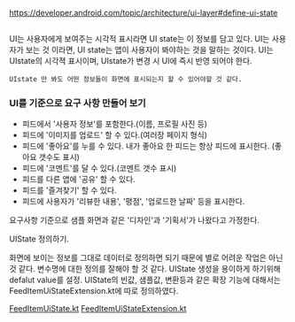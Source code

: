 https://developer.android.com/topic/architecture/ui-layer#define-ui-state

<img scr = ../preview.png width="500">

UI는 사용자에게 보여주는 시각적 표시라면 UI state는 이 정보를 담고 있다.
UI는 사용자가 보는 것 이라면, UI state는 앱이 사용자이 봐야하는 것을 말하는 것이다.
UI는 UIstate의 시각젹 표시이며, UIstate가 변경 시 UI에 즉시 반영 되어야 한다.

```
UIstate 만 봐도 어떤 정보들이 화면에 표시되는지 할 수 있어야할 것 같다.
```

### UI를 기준으로 요구 사항 만들어 보기
- 피드에서 '사용자 정보'를 포함한다.(이름, 프로필 사진 등)
- 피드에 '이미지를 업로드' 할 수 있다.(여러장 페이지 형식)
- 피드에 '좋아요'를 누를 수 있다. 내가 좋아요 한 피드는 항상 피드에 표시한다. (좋아요 갯수도 표시)
- 피드에 '코멘트'를 달 수 있다.(코멘트 갯수 표시)
- 피드를 다른 앱에 '공유' 할 수 있다.
- 피드를 '즐겨찾기' 할 수 있다.
- 피드에 사용자가 '리뷰한 내용', '평점', '업로드한 날짜' 등을 표시한다.

요구사항 기준으로 샘플 화면과 같은 '디자인'과 '기획서'가 나왔다고 가정한다.

UIState 정의하기.

화면에 보이는 정보를 그대로 데이터로 정의하면 되기 때문에 별로 어려운 작업은 아닌 것 같다.
변수명에 대한 정의를 잘해야 할 것 같다.
UIState 생성을 용이하게 하기위해 defalut value를 설정.
UIState의 빈값, 샘플값, 변환등과 같은 확장 기능에 대해서는 FeedItemUiStateExtension.kt에 따로 정의하였다.

[FeedItemUiState.kt](/library/src/main/java/com/sarang/torang/data/basefeed/FeedItemUiState.kt)
[FeedItemUiStateExtension.kt](/library/src/main/java/com/sarang/torang/data/basefeed/FeedItemUiStateExtension.kt)
